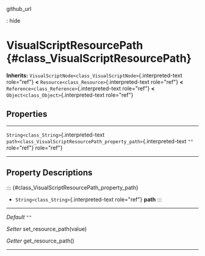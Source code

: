 github\_url

:   hide

VisualScriptResourcePath {#class_VisualScriptResourcePath}
========================

**Inherits:**
`VisualScriptNode<class_VisualScriptNode>`{.interpreted-text role="ref"}
**\<** `Resource<class_Resource>`{.interpreted-text role="ref"} **\<**
`Reference<class_Reference>`{.interpreted-text role="ref"} **\<**
`Object<class_Object>`{.interpreted-text role="ref"}

Properties
----------

  ------------------------------------------ ------------------------------------------------------------------------ ------
  `String<class_String>`{.interpreted-text   `path<class_VisualScriptResourcePath_property_path>`{.interpreted-text   `""`
  role="ref"}                                role="ref"}                                                              

  ------------------------------------------ ------------------------------------------------------------------------ ------

Property Descriptions
---------------------

::: {#class_VisualScriptResourcePath_property_path}
-   `String<class_String>`{.interpreted-text role="ref"} **path**
:::

  ----------- ----------------------------
  *Default*   `""`

  *Setter*    set\_resource\_path(value)

  *Getter*    get\_resource\_path()
  ----------- ----------------------------
